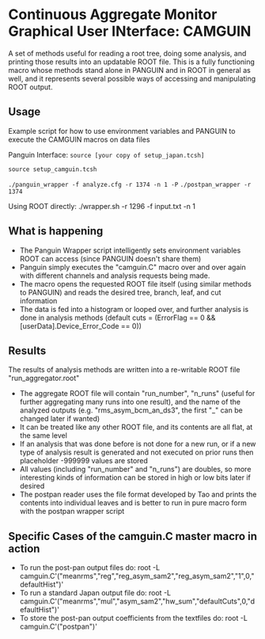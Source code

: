 # Continuous Aggregate Monitor Graphical User INterface: CAMGUIN
A set of methods useful for reading a root tree, doing some analysis, and printing those results into an updatable ROOT file. This is a fully functioning macro whose methods stand alone in PANGUIN and in ROOT in general as well, and it represents several possible ways of accessing and manipulating ROOT output.

## Usage

Example script for how to use environment variables and PANGUIN to execute the CAMGUIN macros on data files

Panguin Interface:
`source [your copy of setup_japan.tcsh]`

`source setup_camguin.tcsh`

`./panguin_wrapper -f analyze.cfg -r 1374 -n 1 -P`
`./postpan_wrapper -r 1374`


Using ROOT directly:
  ./wrapper.sh -r 1296 -f input.txt -n 1

## What is happening

* The Panguin Wrapper script intelligently sets environment variables ROOT can access (since PANGUIN doesn't share them)
* Panguin simply executes the "camguin.C" macro over and over again with different channels and analysis requests being made.
* The macro opens the requested ROOT file itself (using similar methods to PANGUIN) and reads the desired tree, branch, leaf, and cut information
* The data is fed into a histogram or looped over, and further analysis is done in analysis methods (default cuts = (ErrorFlag == 0 && [userData].Device_Error_Code == 0))

## Results

The results of analysis methods are written into a re-writable ROOT file "run_aggregator.root"
* The aggregate ROOT file will contain "run_number", "n_runs" (useful for further aggregating many runs into one result), and the name of the analyzed outputs (e.g. "rms_asym_bcm_an_ds3", the first "_" can be changed later if wanted)
* It can be treated like any other ROOT file, and its contents are all flat, at the same level
* If an analysis that was done before is not done for a new run, or if a new type of analysis result is generated and not executed on prior runs then placeholder -999999 values are stored
* All values (including "run_number" and "n_runs") are doubles, so more interesting kinds of information can be stored in high or low bits later if desired
* The postpan reader uses the file format developed by Tao and prints the contents into individual leaves and is better to run in pure macro form with the postpan wrapper script

## Specific Cases of the camguin.C master macro in action


* To run the post-pan output files do:
root -L camguin.C'("meanrms","reg","reg_asym_sam2","reg_asym_sam2","1",0,"defaultHist")'
* To run a standard Japan output file do:
root -L camguin.C'("meanrms","mul","asym_sam2","hw_sum","defaultCuts",0,"defaultHist")'
* To store the post-pan output coefficients from the textfiles do:
root -L camguin.C'("postpan")'
